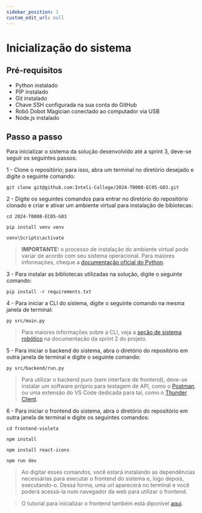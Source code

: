 ```yaml
---
sidebar_position: 1
custom_edit_url: null
---
```


# Inicialização do sistema

## Pré-requisitos

- Python instalado
- PIP instalado
- Git instalado
- Chave SSH configurada na sua conta do GitHub
- Robô Dobot Magician conectado ao computador via USB
- Node.js instalado

## Passo a passo

Para inicializar o sistema da solução desenvolvido até a sprint 3, deve-se seguir os seguintes passos:

1 - Clone o repositório; para isso, abra um terminal no diretório desejado e digite o seguinte comando:

```git clone git@github.com:Inteli-College/2024-T0008-EC05-G03.git```

2 - Digite os seguintes comandos para entrar no diretório do repositório clonado e criar e ativar um ambiente virtual para instalação de bibiotecas:

```cd 2024-T0008-EC05-G03```

```pip install venv venv```

```venv\Scripts\activate```

> **IMPORTANTE:** o processo de instalação do ambiente virtual pode variar de acordo com seu sistema operacional. Para maiores informações, cheque a [documentação oficial do Python](https://packaging.python.org/en/latest/guides/installing-using-pip-and-virtual-environments/).

3 - Para instalar as bibliotecas utilizadas na solução, digite o seguinte comando:

```pip install -r requirements.txt```

4 - Para iniciar a CLI do sistema, digite o seguinte comando na mesma janela de terminal:

```py src/main.py```

> Para maiores informações sobre a CLI, veja a [seção de sistema robótico](https://inteli-college.github.io/2024-T0008-EC05-G03/category/sistema-robótico) na documentação da sprint 2 do projeto.

5 - Para iniciar o backend do sistema, abra o diretório do repositório em outra janela de terminal e digite o seguinte comando:

```py src/backend/run.py```

> Para utilizar o backend puro (sem interface de frontend), deve-se instalar um software próprio para testagem de API, como o [Postman](https://www.postman.com/), ou uma extensão do VS Code dedicada para tal, como o [Thunder Client](https://www.thunderclient.com/).

6 - Para iniciar o frontend do sistema, abra o diretório do repositório em outra janela de terminal e digite os seguintes comandos:

```cd frontend-violeta```

``npm install``

``npm install react-icons``

``npm run dev``

> Ao digitar esses comandos, você estará instalando as dependências necessárias para executar o frontend do sistema e, logo depois, executando-o. Dessa forma, uma url aparecerá no terminal e você poderá acessá-la num navegador da web para utilizar o frontend. 

> O tutorial para inicializar o frontend também está diponível [aqui](frontend/inicializacao.md).